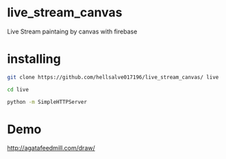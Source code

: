 # live_stream_canvas

Live Stream paintaing by canvas with firebase


# installing
```sh
git clone https://github.com/hellsalve017196/live_stream_canvas/ live

cd live

python -m SimpleHTTPServer
```

# Demo
http://agatafeedmill.com/draw/
